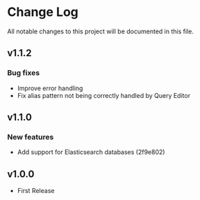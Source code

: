# Change Log

All notable changes to this project will be documented in this file.
## v1.1.2
### Bug fixes
- Improve error handling
- Fix alias pattern not being correctly handled by Query Editor

## v1.1.0

### New features

- Add support for Elasticsearch databases (2f9e802)

## v1.0.0

- First Release
